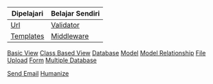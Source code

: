 | Dipelajari  | Belajar Sendiri |
| ------------- | ------------- |
| [Url](https://docs.djangoproject.com/en/3.1/topics/http/urls/)  | [Validator](https://docs.djangoproject.com/en/3.1/ref/validators/)  |
| [Templates](https://docs.djangoproject.com/en/3.1/topics/templates/)  | [Middleware](https://docs.djangoproject.com/en/3.1/topics/http/middleware/)  |


[Basic View](https://docs.djangoproject.com/en/3.1/topics/http/views/)
[Class Based View](https://docs.djangoproject.com/en/3.1/topics/class-based-views/)
[Database](https://docs.djangoproject.com/en/3.1/ref/databases/)
[Model](https://docs.djangoproject.com/en/3.1/topics/db/models/)
[Model Relationship](https://docs.djangoproject.com/en/3.1/topics/db/models/#relationships)
[File Upload](https://docs.djangoproject.com/en/3.1/topics/http/file-uploads/)
[Form](https://docs.djangoproject.com/en/3.1/ref/forms/fields/)
[Multiple Database](https://docs.djangoproject.com/en/3.1/topics/db/multi-db/)


[Send Email](https://docs.djangoproject.com/en/3.1/topics/email/)
[Humanize](https://docs.djangoproject.com/en/3.1/ref/contrib/humanize/)
